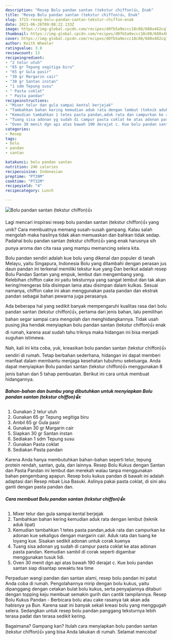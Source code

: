 ```yaml
---
description: "Resep Bolu pandan santan (tekstur chiffon)👍, Enak"
title: "Resep Bolu pandan santan (tekstur chiffon)👍, Enak"
slug: 3715-resep-bolu-pandan-santan-tekstur-chiffon-enak
date: 2021-06-26T09:08:22.133Z
image: https://img-global.cpcdn.com/recipes/d0fb5a9eccc18c08/680x482cq70/bolu-pandan-santan-tekstur-chiffon👍-foto-resep-utama.jpg
thumbnail: https://img-global.cpcdn.com/recipes/d0fb5a9eccc18c08/680x482cq70/bolu-pandan-santan-tekstur-chiffon👍-foto-resep-utama.jpg
cover: https://img-global.cpcdn.com/recipes/d0fb5a9eccc18c08/680x482cq70/bolu-pandan-santan-tekstur-chiffon👍-foto-resep-utama.jpg
author: Keith Wheeler
ratingvalue: 3.8
reviewcount: 13
recipeingredient:
- "2 telur utuh"
- "65 gr Tepung segitiga biru"
- "65 gr Gula pasir"
- "30 gr Margarin cair"
- "30 gr Santan instan"
- "1 sdm Tepung susu"
- " Pasta coklat"
- " Pasta pandan"
recipeinstructions:
- "Mixer telur dan gula sampai kental berjejak"
- "Tambahkan bahan kering kemudian aduk rata dengan lembut (teknik aduk lipat)"
- "Kemudian tambahkan 1 tetes pasta pandan,aduk rata dan campurkan ke adonan kue sekaligus dengan margarin cair. Aduk rata dan tuang ke loyang kue. Sisakan sedikit adonan untuk corak kuenya"
- "Tuang sisa adonan yg sudah di campur pasta coklat ke atas adonan pasta pandan. Kemudian sambil di corak seperti digambar menggunakan tusuk lidi."
- "Oven 30 menit dgn api atas bawah 190 derajat c. Kue bolu pandan santan siap disantap sewaktu tea time"
categories:
- Resep
tags:
- bolu
- pandan
- santan

katakunci: bolu pandan santan 
nutrition: 246 calories
recipecuisine: Indonesian
preptime: "PT39M"
cooktime: "PT32M"
recipeyield: "4"
recipecategory: Lunch

---
```



![Bolu pandan santan (tekstur chiffon)👍](https://img-global.cpcdn.com/recipes/d0fb5a9eccc18c08/680x482cq70/bolu-pandan-santan-tekstur-chiffon👍-foto-resep-utama.jpg)

Lagi mencari inspirasi resep bolu pandan santan (tekstur chiffon)👍 yang unik? Cara membuatnya memang susah-susah gampang. Kalau salah mengolah maka hasilnya tidak akan memuaskan dan bahkan tidak sedap. Padahal bolu pandan santan (tekstur chiffon)👍 yang enak harusnya sih punya aroma dan cita rasa yang mampu memancing selera kita.

Bolu pandan sendiri adalah kue bolu yang dikenal dan populer di tanah Melayu, yaitu Singapura, Indonesia Bolu yang ditambahi dengan perasan jus daun pandan ini terkenal memiliki tekstur kue yang Dan berikut adalah resep Bolu Pandan Santan yang empuk, lembut dan mengembang yang. Kelebihan chiffon cake ini yaitu teksturnya yang sangat lembut dan tak akan kering/mengeras bila disimpan lama atau disimpan dalam kulkas. Sesuai namanya, chiffon cake ini akan menggunakan pasta pandan dan ekstrak pandan sebagai bahan pewarna juga perasanya.

Ada beberapa hal yang sedikit banyak mempengaruhi kualitas rasa dari bolu pandan santan (tekstur chiffon)👍, pertama dari jenis bahan, lalu pemilihan bahan segar sampai cara mengolah dan menghidangkannya. Tidak usah pusing jika hendak menyiapkan bolu pandan santan (tekstur chiffon)👍 enak di rumah, karena asal sudah tahu triknya maka hidangan ini bisa menjadi suguhan istimewa.


Nah, kali ini kita coba, yuk, kreasikan bolu pandan santan (tekstur chiffon)👍 sendiri di rumah. Tetap berbahan sederhana, hidangan ini dapat memberi manfaat dalam membantu menjaga kesehatan tubuhmu sekeluarga. Anda dapat menyiapkan Bolu pandan santan (tekstur chiffon)👍 menggunakan 8 jenis bahan dan 5 tahap pembuatan. Berikut ini cara untuk membuat hidangannya.

<!--inarticleads1-->

##### Bahan-bahan dan bumbu yang dibutuhkan untuk menyiapkan Bolu pandan santan (tekstur chiffon)👍:

1. Gunakan 2 telur utuh
1. Gunakan 65 gr Tepung segitiga biru
1. Ambil 65 gr Gula pasir
1. Gunakan 30 gr Margarin cair
1. Siapkan 30 gr Santan instan
1. Sediakan 1 sdm Tepung susu
1. Gunakan  Pasta coklat
1. Sediakan  Pasta pandan


Karena Anda hanya membutuhkan bahan-bahan seperti telur, tepung protein rendah, santan, gula, dan lainnya. Resep Bolu Kukus dengan Santan dan Pasta Pandan ini lembut dan merekah walau tanpa menggunakan bahan pengembang apapun. Resep bolu kukus pandan di bawah ini adalah adaptasi dari Resep mbak Lisa Basuki. Aslinya pakai pasta coklat, di sini aku ganti dengan pasta pandan dan. 

<!--inarticleads2-->

##### Cara membuat Bolu pandan santan (tekstur chiffon)👍:

1. Mixer telur dan gula sampai kental berjejak
1. Tambahkan bahan kering kemudian aduk rata dengan lembut (teknik aduk lipat)
1. Kemudian tambahkan 1 tetes pasta pandan,aduk rata dan campurkan ke adonan kue sekaligus dengan margarin cair. Aduk rata dan tuang ke loyang kue. Sisakan sedikit adonan untuk corak kuenya
1. Tuang sisa adonan yg sudah di campur pasta coklat ke atas adonan pasta pandan. Kemudian sambil di corak seperti digambar menggunakan tusuk lidi.
1. Oven 30 menit dgn api atas bawah 190 derajat c. Kue bolu pandan santan siap disantap sewaktu tea time


Perpaduan wangi pandan dan santan alami, resep bolu pandan ini patut Anda coba di rumah. Pengolahannya mirip dengan bolu kukus, yaitu dipanggang dengan cetakan bulat bolu kukus, serta penyajiannya ditaburi dengan topping keju membuat semakin gurih dan cantik tampilannya. Resep Bolu Kukus Pandan - Berbicara bolu atau cake rasanya tak akan ada habisnya ya Bun. Karena saat ini banyak sekali kreasi bolu yang menggugah selera. Sedangkan untuk resep bolu pandan panggang teksturnya lebih terasa padat dan terasa sedikit kering. 

Bagaimana? Gampang kan? Itulah cara menyiapkan bolu pandan santan (tekstur chiffon)👍 yang bisa Anda lakukan di rumah. Selamat mencoba!
